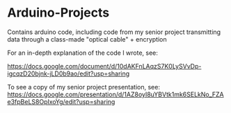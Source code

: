 # Arduino-Projects
Contains arduino code, including code from my senior project transmitting data through a class-made "optical cable" + encryption

For an in-depth explanation of the code I wrote, see:

https://docs.google.com/document/d/10dAKFnLAqzS7K0LySVvDp-igcqzD20bjnk-jLD0b9ao/edit?usp=sharing

To see a copy of my senior project presentation, see:
https://docs.google.com/presentation/d/1AZ8oyI8uYBVtk1mk6SELkNo_FZAe3fpBeLS8OpIxoYg/edit?usp=sharing
